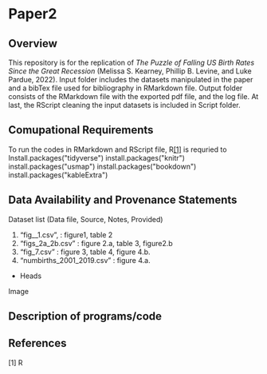 # Paper2
## Overview
This repository is for the replication of *The Puzzle of Falling US Birth Rates Since the Great Recession* (Melissa S. Kearney, Phillip B. Levine, and Luke Pardue, 2022). Input folder includes the datasets manipulated in the paper and a bibTex file used for bibliography in RMarkdown file. Output folder consists of the RMarkdown file with the exported pdf file, and the log file. At last, the RScript cleaning the input datasets is included in Script folder.

## Comupational Requirements
To run the codes in RMarkdown and RScript file, R[[1]](#1) is requried to 
Install.packages("tidyverse")
install.packages("knitr")
install.packages("usmap")
install.packages("bookdown")
install.packages("kableExtra")


## Data Availability and Provenance Statements

Dataset list (Data file, Source, Notes, Provided)
1. “fig__1.csv”, : figure1, table 2
2. “figs_2a_2b.csv” : figure 2.a, table 3, figure2.b
3. “fig_7.csv” : figure 3, table 4, figure 4.b.
4. “numbirths_2001_2019.csv” : figure 4.a.

+ Heads

Image


## Description of programs/code

## References

<a id="1">[1]</a> 
R

